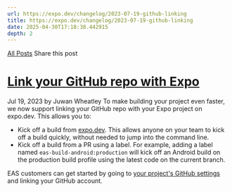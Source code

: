 ```yaml
---
url: https://expo.dev/changelog/2023-07-19-github-linking
title: https://expo.dev/changelog/2023-07-19-github-linking
date: 2025-04-30T17:18:38.442915
depth: 2
---
```


[All Posts](https://expo.dev/changelog)
Share this post
# [Link your GitHub repo with Expo](https://expo.dev/changelog/2023-07-19-github-linking)
Jul 19, 2023 by
Juwan Wheatley
To make building your project even faster, we now support linking your GitHub repo with your Expo project on expo.dev. This allows you to:
  * Kick off a build from [expo.dev](http://expo.dev/). This allows anyone on your team to kick off a build quickly, without needed to jump into the command line.
  * Kick off a build from a PR using a label. For example, adding a label named `eas-build-android:production` will kick off an Android build on the production build profile using the latest code on the current branch.


EAS customers can get started by going to [your project's GitHub settings](https://expo.dev/accounts/%5Baccount%5D/projects/%5Bproject%5D/github) and linking your GitHub account.

